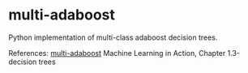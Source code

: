 # multi-adaboost
Python implementation of multi-class adaboost decision trees.

References:
[multi-adaboost](https://web.stanford.edu/~hastie/Papers/samme.pdf)
Machine Learning in Action, Chapter 1.3-decision trees

